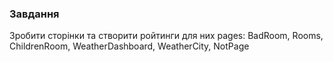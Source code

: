 ### Завдання 

Зробити сторінки та створити ройтинги для них
pages: BadRoom, Rooms, ChildrenRoom, WeatherDashboard, WeatherCity, NotPage
